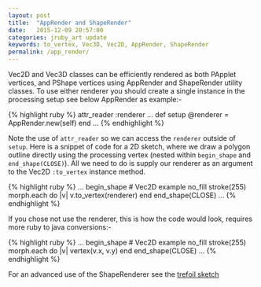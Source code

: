 ```yaml
---
layout: post
title:  "AppRender and ShapeRender"
date:   2015-12-09 20:57:00
categories: jruby_art update
keywords: to_vertex, Vec3D, Vec2D, AppRender, ShapeRender
permalink: /app_render/
---
```

Vec2D and Vec3D classes can be efficiently rendered as both PApplet vertices, and PShape vertices using AppRender and ShapeRender utility classes. To use either renderer you should create a single instance in the processing setup see below AppRender as example:-

{% highlight ruby %}
attr_reader :renderer
...
def setup
  @renderer = AppRender.new(self)
end
...
{% endhighlight %}

Note the use of `attr_reader` so we can access the `renderer` outside of `setup`. Here is a snippet of code for a 2D sketch, where we draw a polygon outline directly using the processing vertex (nested within `begin_shape` and `end_shape(CLOSE)`). All we need to do is supply our renderer as an argument to the Vec2D `:to_vertex` instance method.

{% highlight ruby %}
...
begin_shape # Vec2D example
  no_fill
  stroke(255)
  morph.each do |v|
    v.to_vertex(renderer)
  end
end_shape(CLOSE)
...
{% endhighlight %}

If you chose not use the renderer, this is how the code would look, requires more ruby to java conversions:-

{% highlight ruby %}
...
begin_shape # Vec2D example
  no_fill
  stroke(255)
  morph.each do |v|
    vertex(v.x, v.y)
  end
end_shape(CLOSE)
...
{% endhighlight %}

For an advanced use of the ShapeRenderer see the [trefoil sketch][trefoil]

[trefoil]:https://github.com/ruby-processing/samples4ruby-processing3/blob/master/processing_app/demos/graphics/trefoil.rb